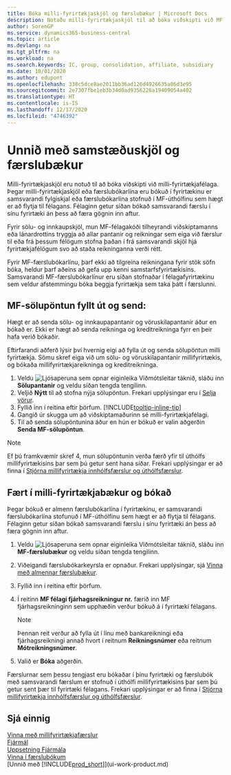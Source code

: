 ```yaml
---
title: Bóka milli-fyrirtækjaskjöl og færslubækur | Microsoft Docs
description: Notaðu milli-fyrirtækjaskjöl til að bóka viðskipti við MF-félaga.
author: SorenGP
ms.service: dynamics365-business-central
ms.topic: article
ms.devlang: na
ms.tgt_pltfrm: na
ms.workload: na
ms.search.keywords: IC, group, consolidation, affiliate, subsidiary
ms.date: 10/01/2020
ms.author: edupont
ms.openlocfilehash: 338c5dce8ae2011bb36ad126d4926635a86d3e95
ms.sourcegitcommit: 2e7307fbe1eb3b34d0ad9356226a19409054a402
ms.translationtype: HT
ms.contentlocale: is-IS
ms.lasthandoff: 12/17/2020
ms.locfileid: "4746392"
---
```

# <a name="work-with-intercompany-documents-and-journals"></a>Unnið með samstæðuskjöl og færslubækur
Milli-fyrirtækjaskjöl eru notuð til að bóka viðskipti við milli-fyrirtækjafélaga. Þegar milli-fyrirtækjaskjöl eða færslubókarlína eru bókuð í fyrirtækinu er samsvarandi fylgiskjal eða færslubókarlína stofnuð í MF-úthólfinu sem hægt er að flytja til félagans. Félaginn getur síðan bókað samsvarandi færslu í sínu fyrirtæki án þess að færa gögnin inn aftur.

Fyrir sölu- og innkaupskjöl, mun MF-félagakóði tilheyrandi viðskiptamanns eða lánardrottins tryggja að allar pantanir og reikningar sem eiga við færslur til eða frá þessum félögum stofna þaðan í frá samsvarandi skjöl hjá fyrirtækjafélögum svo að staða reikninganna verði rétt.

Fyrir MF-færslubókarlínu, þarf ekki að tilgreina reikningana fyrir stök söfn bóka, heldur þarf aðeins að gefa upp kenni samstarfsfyrirtækisins. Samsvarandi MF-færslubókarlínur eru síðan stofnaðar í félagafyrirtækinu sem veldur afstemmingu bóka beggja fyrirtækja sem taka þátt í færslunni.

## <a name="to-fill-in-and-send-an-intercompany-sales-order"></a>MF-sölupöntun fyllt út og send:
Hægt er að senda sölu- og innkaupapantanir og vöruskilapantanir áður en bókað er. Ekki er hægt að senda reikninga og kreditreikninga fyrr en þeir hafa verið bókaðir.

Eftirfarandi aðferð lýsir því hvernig eigi að fylla út og senda sölupöntun milli fyrirtækja. Sömu skref eiga við um sölu- og vöruskilapantanir millifyrirtækis, og bókaða millifyrirtækjareikninga og kreditreikninga.  

1. Veldu ![Ljósaperuna sem opnar eiginleika Viðmótsleitar](media/ui-search/search_small.png "Segðu mér hvað þú vilt gera") táknið, sláðu inn **Sölupantanir** og veldu síðan tengda tengilinn.  
2. Veljið **Nýtt** til að stofna nýja sölupöntun. Frekari upplýsingar eru í [Selja vörur](sales-how-sell-products.md).  
3. Fyllið inn í reitina eftir þörfum. [!INCLUDE[tooltip-inline-tip](includes/tooltip-inline-tip_md.md)]
4. Gangið úr skugga um að viðskiptamaðurinn sé milli-fyrirtækjafélagi.
5. Til að senda sölupöntunina áður en hún er bókuð er valin aðgerðin **Senda MF-sölupöntun**.

> [!NOTE]
> Ef þú framkvæmir skref 4, mun sölupöntunin verða færð yfir til úthólfs millifyrirtækisins þar sem þú getur sent hana síðar. Frekari upplýsingar er að finna í [Stjórna millifyrirtækja innhólfsfærslur og úthólfsfærslur](intercompany-how-manage-intercompany-inbox.md).

## <a name="to-fill-in-and-post-an-intercompany-journal"></a>Fært í milli-fyrirtækjabækur og bókað
Þegar bókuð er almenn færslubókarlína í fyrirtækinu, er samsvarandi færslubókarlína stofunuð í MF-úthólfinu sem hægt er að flytja til félagans. Félaginn getur síðan bókað samsvarandi færslu í sínu fyrirtæki án þess að færa gögnin inn aftur.

1. Veldu ![Ljósaperuna sem opnar eiginleika Viðmótsleitar](media/ui-search/search_small.png "Segðu mér hvað þú vilt gera") táknið, sláðu inn **MF-færslubækur** og veldu síðan tengda tengilinn.  
2. Viðeigandi færslubókarkeyrsla er opnaður. Frekari upplýsingar, sjá [Vinna með almennar færslubækur](ui-work-general-journals.md).
3. Fyllið inn í reitina eftir þörfum.
4. Í reitinn **MF félagi fjárhagsreikningur nr.** færið inn MF fjárhagsreikninginn sem upphæðin verður bókuð á í fyrirtæki félagans.

    > [!NOTE]
    > Þennan reit verður að fylla út í línu með bankareikningi eða fjárhagsreikningi annað hvort í reitnum **Reikningsnúmer** eða reitnum **Mótreikningsnúmer**.  
5. Valið er **Bóka** aðgerðin.

Færslurnar sem þessu tengjast eru bókaðar í þínu fyrirtæki og færslubók með samsvarandi færslum er stofnuð í úthólfi millifyrirtækisins þar sem þú getur sent þær til fyrirtæki félagans. Frekari upplýsingar er að finna í [Stjórna millifyrirtækja innhólfsfærslur og úthólfsfærslur](intercompany-how-manage-intercompany-inbox.md).

## <a name="see-also"></a>Sjá einnig
[Vinna með millifyrirtækjafærslur](intercompany-manage.md)  
[Fjármál](finance.md)  
[Uppsetning Fjármála](finance-setup-finance.md)  
[Vinna í færslubókum](ui-work-general-journals.md)  
[Unnið með [!INCLUDE[prod_short](includes/prod_short.md)]](ui-work-product.md)
